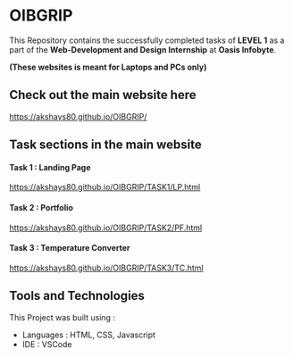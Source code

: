# OIBGRIP

This Repository contains the successfully completed tasks of **LEVEL 1** as a part of the **Web-Development and Design Internship** at **Oasis Infobyte**.

**(These websites is meant for Laptops and PCs only)**

## Check out the main website here 

<https://akshays80.github.io/OIBGRIP/>

## Task sections in the main website

#### Task 1 : Landing Page

<https://akshays80.github.io/OIBGRIP/TASK1/LP.html>

#### Task 2 : Portfolio

<https://akshays80.github.io/OIBGRIP/TASK2/PF.html>

#### Task 3 : Temperature Converter

<https://akshays80.github.io/OIBGRIP/TASK3/TC.html>

## Tools and Technologies
This Project was built using :
  * Languages : HTML, CSS, Javascript
  * IDE : VSCode
 
